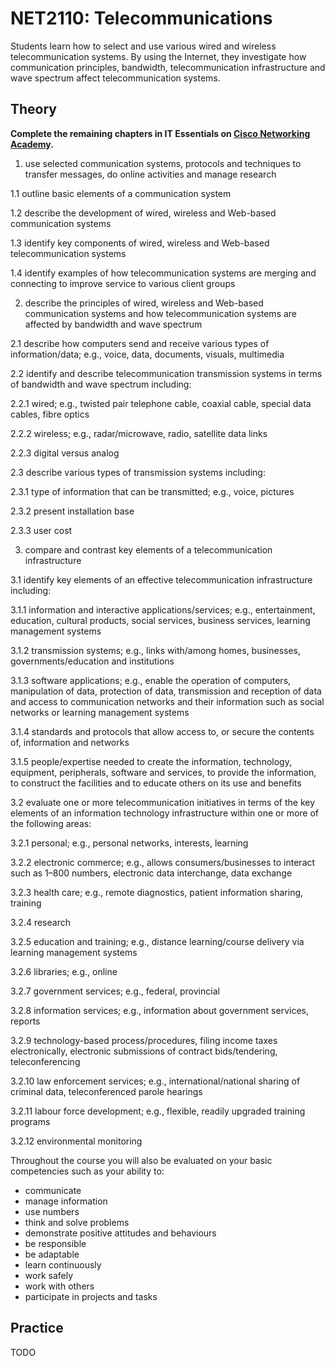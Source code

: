 # NET2110: Telecommunications

Students learn how to select and use various wired and wireless telecommunication systems. By using the Internet, they investigate how communication principles, bandwidth, telecommunication infrastructure and wave spectrum affect telecommunication systems.

## Theory

**Complete the remaining chapters in IT Essentials on [Cisco Networking Academy](https://netacad.com).**

1. use selected communication systems, protocols and techniques to transfer messages, do online activities and manage research

1.1 outline basic elements of a communication system

1.2 describe the development of wired, wireless and Web-based communication systems

1.3 identify key components of wired, wireless and Web-based telecommunication systems

1.4 identify examples of how telecommunication systems are merging and connecting to improve service to various client groups

2. describe the principles of wired, wireless and Web-based communication systems and how telecommunication systems are affected by bandwidth and wave spectrum

2.1 describe how computers send and receive various types of information/data; e.g., voice, data, documents, visuals, multimedia

2.2 identify and describe telecommunication transmission systems in terms of bandwidth and wave spectrum including:

2.2.1 wired; e.g., twisted pair telephone cable, coaxial cable, special data cables, fibre optics

2.2.2 wireless; e.g., radar/microwave, radio, satellite data links

2.2.3 digital versus analog

2.3 describe various types of transmission systems including:

2.3.1 type of information that can be transmitted; e.g., voice, pictures

2.3.2 present installation base

2.3.3 user cost

3. compare and contrast key elements of a telecommunication infrastructure

3.1 identify key elements of an effective telecommunication infrastructure including:

3.1.1 information and interactive applications/services; e.g., entertainment, education, cultural products, social services, business services, learning management systems

3.1.2 transmission systems; e.g., links with/among homes, businesses, governments/education and institutions

3.1.3 software applications; e.g., enable the operation of computers, manipulation of data, protection of data, transmission and reception of data and access to communication networks and their information such as social networks or learning management systems 

3.1.4 standards and protocols that allow access to, or secure the contents of, information and networks

3.1.5 people/expertise needed to create the information, technology, equipment, peripherals, software and services, to provide the information, to construct the facilities and to educate others on its use and benefits

3.2 evaluate one or more telecommunication initiatives in terms of the key elements of an information technology infrastructure within one or more of the following areas:

3.2.1 personal; e.g., personal networks, interests, learning

3.2.2 electronic commerce; e.g., allows consumers/businesses to interact such as 1–800 numbers, electronic data interchange, data exchange

3.2.3 health care; e.g., remote diagnostics, patient information sharing, training

3.2.4 research

3.2.5 education and training; e.g., distance learning/course delivery via learning management systems

3.2.6 libraries; e.g., online

3.2.7 government services; e.g., federal, provincial

3.2.8 information services; e.g., information about government services, reports

3.2.9 technology-based process/procedures, filing income taxes electronically, electronic submissions of contract bids/tendering, teleconferencing

3.2.10 law enforcement services; e.g., international/national sharing of criminal data, teleconferenced parole hearings

3.2.11 labour force development; e.g., flexible, readily upgraded training programs

3.2.12 environmental monitoring

Throughout the course you will also be evaluated on your basic competencies such as your ability to:

* communicate
* manage information
* use numbers
* think and solve problems
* demonstrate positive attitudes and behaviours
* be responsible
* be adaptable
* learn continuously
* work safely
* work with others
* participate in projects and tasks

## Practice

TODO
